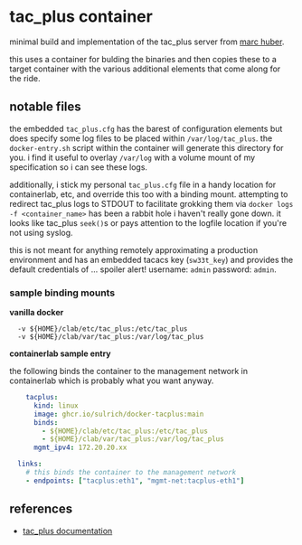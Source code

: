 # tac_plus container 

minimal build and implementation of the tac_plus server from [marc
huber](https://www.pro-bono-publico.de/projects/). 

this uses a container for bulding the binaries and then copies these to a target
container with the various additional elements that come along for the ride.

## notable files

the embedded `tac_plus.cfg` has the barest of configuration elements but does
specify some log files to be placed within `/var/log/tac_plus`. the
`docker-entry.sh` script within the container will generate this directory for
you.  i find it useful to overlay `/var/log` with a volume mount of my
specification so i can see these logs.  

additionally, i stick my personal `tac_plus.cfg` file in a handy location for
containerlab, etc, and override this too with a binding mount. attempting to
redirect tac_plus logs to STDOUT to facilitate grokking them via `docker logs -f
<container_name>` has been a rabbit hole i haven't really gone down.  it looks
like tac_plus `seek()`s or pays attention to the logfile location if you're not
using syslog.

this is not meant for anything remotely approximating a production environment
and has an embedded tacacs key (`sw33t_key`) and provides the default
credentials of ... spoiler alert! username: `admin` password: `admin`.

### sample binding mounts

**vanilla docker**

```shell
  -v ${HOME}/clab/etc/tac_plus:/etc/tac_plus
  -v ${HOME}/clab/var/tac_plus:/var/log/tac_plus
```

**containerlab sample entry**

the following binds the container to the management network in containerlab
which is probably what you want anyway.

```yaml
    tacplus:
      kind: linux
      image: ghcr.io/sulrich/docker-tacplus:main
      binds:
        - ${HOME}/clab/etc/tac_plus:/etc/tac_plus
        - ${HOME}/clab/var/tac_plus:/var/log/tac_plus
      mgmt_ipv4: 172.20.20.xx

  links:
    # this binds the container to the management network
    - endpoints: ["tacplus:eth1", "mgmt-net:tacplus-eth1"]
```

## references

- [tac_plus documentation](https://www.pro-bono-publico.de/projects/unpacked/doc/tac_plus.pdf)
